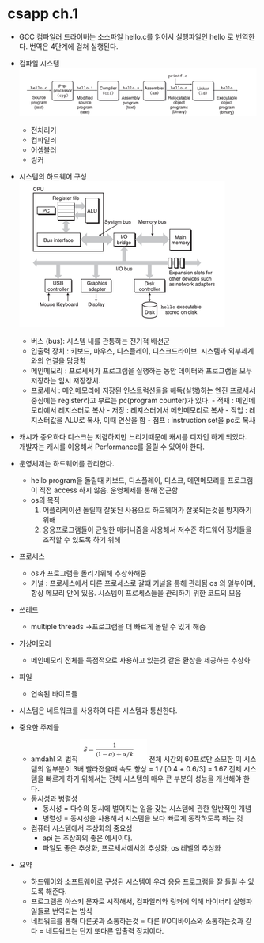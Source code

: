 # csapp ch.1

- GCC 컴파일러 드라이버는 소스파일 hello.c를 읽어서 실행파일인 hello 로 번역한다. 번역은 4단계에 걸쳐 실행된다.

- 컴파일 시스템
  ![스크린샷 2023-08-29 21.16.27.png](../img/스크린샷%202023-08-29%2021.16.27.png)
  - 전처리기
  - 컴파일러
  - 어셈블러
  - 링커
- 시스템의 하드웨어 구성
  ![스크린샷 2023-08-29 21.20.56.png](../img/스크린샷%202023-08-29%2021.20.56.png)
  - 버스 (bus): 시스템 내를 관통하는 전기적 배선군
  - 입출력 장치 : 키보드, 마우스, 디스플레이, 디스크드라이브. 시스템과 외부세계와의 연결을 담당함
  - 메인메모리 : 프로세서가 프로그램을 실행하는 동안 데이터와 프로그램을 모두 저장하는 임시 저장장치.
  - 프로세서 : 메인메모리에 저장된 인스트럭션들을 해독(실행)하는 엔진
    프로세서 중심에는 register라고 부르는 pc(program counter)가 있다. - 적재 : 메인메모리에서 레지스터로 복사 - 저장 : 레지스터에서 메인메모리로 복사 - 작업 : 레지스터값을 ALU로 복사, 이때 연산을 함 - 점프 : instruction set을 pc로 복사
- 캐시가 중요하다
  디스크는 저렴하지만 느리기때문에 캐시를 디자인 하게 되었다. \
  개발자는 캐시를 이용해서 Performance를 올릴 수 있어야 한다.
- 운영체제는 하드웨어를 관리한다.

  - hello program을 돌릴때 키보드, 디스플레이, 디스크, 메인메모리를 프로그램이 직접 access 하지 않음. 운영체제를 통해 접근함
  - os의 목적
    1. 어플리케이션 돌릴때 잘못된 사용으로 하드웨어가 잘못되는것을 방지하기위해
    2. 응용프로그램들이 균일한 매커니즘을 사용해서 저수준 하드웨어 장치들을 조작할 수 있도록 하기 위해

- 프로세스
  - os가 프로그램을 돌리기위해 추상화해줌
  - 커널 : 프로세스에서 다른 프로세스로 갈떄 커널을 통해 관리됨
    os 의 일부이며, 항상 메모리 안에 있음. 시스템이 프로세스들을 관리하기 위한 코드의 모음
- 쓰레드

  - multiple threads →프로그램을 더 빠르게 돌릴 수 있게 해줌

- 가상메모리

  - 메인메모리 전체를 독점적으로 사용하고 있는것 같은 환상을 제공하는 추상화

- 파일

  - 연속된 바이트들

- 시스템은 네트워크를 사용하여 다른 시스템과 통신한다.

- 중요한 주제들
  - amdahl 의 법칙
    ![스크린샷 2023-08-29 22.42.18.png](../img/스크린샷%202023-08-29%2022.42.18.png)
    전체 시간의 60프로만 소모한 이 시스템의 일부분이 3배 빨라졌을때
    속도 향상 = 1 / [0.4 + 0.6/3] = 1.67
    전체 시스템을 빠르게 하기 위해서는 전체 시스템의 매우 큰 부분의 성능을 개선해야 한다.
  - 동시성과 병렬성
    - 동시성 = 다수의 동시에 벌어지는 일을 갖는 시스템에 관한 일반적인 개념
    - 병렬성 = 동시성을 사용해서 시스템을 보다 빠르게 동작하도록 하는 것
  - 컴퓨터 시스템에서 추상화의 중요성
    - api 는 추상화의 좋은 예시이다.
    - 파일도 좋은 추상화, 프로세서에서의 추상화, os 레벨의 추상화
- 요약
  - 하드웨어와 소프트웨어로 구성된 시스템이 우리 응용 프로그램을 잘 돌릴 수 있도록 해준다.
  - 프로그램은 아스키 문자로 시작해서, 컴파일러와 링커에 의해 바이너리 실행파일들로 번역되는 방식
  - 네트워크를 통해 다른곳과 소통하는것 = 다른 I/O디바이스와 소통하는것과 같다
    = 네트워크는 단지 또다른 입출력 장치이다.
